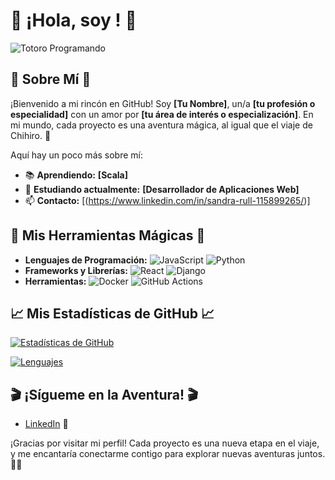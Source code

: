 # 🌟 **¡Hola, soy  !** 🌟

![Totoro Programando](https://media.giphy.com/media/3o6Zt5PjI3VvA8b7XG/giphy.gif)

## 🌈 **Sobre Mí** 🌈

¡Bienvenido a mi rincón en GitHub! Soy **[Tu Nombre]**, un/a **[tu profesión o especialidad]** con un amor por **[tu área de interés o especialización]**. En mi mundo, cada proyecto es una aventura mágica, al igual que el viaje de Chihiro. 🌟

Aquí hay un poco más sobre mí:

- 📚 **Aprendiendo:** **[Scala]**
- 💬 **Estudiando actualmente:** **[Desarrollador de Aplicaciones Web]**
- 📫 **Contacto:** [(https://www.linkedin.com/in/sandra-rull-115899265/)] 

## 🎨 **Mis Herramientas Mágicas** 🎨

- **Lenguajes de Programación:** ![JavaScript](https://img.shields.io/badge/JavaScript-F7DF1C?style=flat&logo=javascript&logoColor=000000) ![Python](https://img.shields.io/badge/Python-3776AB?style=flat&logo=python&logoColor=ffffff)
- **Frameworks y Librerías:** ![React](https://img.shields.io/badge/React-61DAFB?style=flat&logo=react&logoColor=000000) ![Django](https://img.shields.io/badge/Django-092E20?style=flat&logo=django&logoColor=ffffff)
- **Herramientas:** ![Docker](https://img.shields.io/badge/Docker-2496ED?style=flat&logo=docker&logoColor=ffffff) ![GitHub Actions](https://img.shields.io/badge/GitHub_Actions-2088FF?style=flat&logo=github-actions&logoColor=ffffff)

## 📈 **Mis Estadísticas de GitHub** 📈

[![Estadísticas de GitHub](https://github-readme-stats.vercel.app/api?username=Roxime13&show_icons=true&hide_title=true&hide=prs&count_private=true&include_all_commits=true)](https://github.com/Roxime13)

[![Lenguajes](https://github-readme-stats.vercel.app/api/top-langs/?username=Roxime13&layout=compact)](https://github.com/Roxime13)

## 🎬 **¡Sígueme en la Aventura!** 🎬

- [LinkedIn]((https://www.linkedin.com/in/sandra-rull-115899265/)) 💼

¡Gracias por visitar mi perfil! Cada proyecto es una nueva etapa en el viaje, y me encantaría conectarme contigo para explorar nuevas aventuras juntos. 🌟✨
